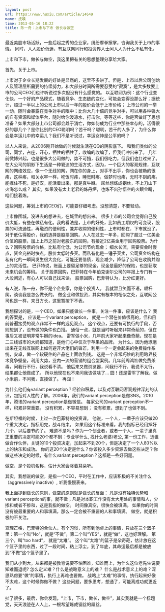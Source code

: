 ```yaml
---
layout: post
url: https://www.huxiu.com/article/14649
name: 虎嗅
time: 2013-05-16 18:22
title: 陈一舟：上市与下市 做长与做空
---
```

最近美股市场活跃，一些后起之秀的企业家，纷纷摩拳擦掌，咨询我关于上市的事情。 同时，人人股价低迷，有互联网同行和投资界人士问人人为什么不私有化。

上市和下市，做长与做空，我这里把有关的思想整理分享给大家。

首先，关于上市。

上市对于企业长期发展的好处是显然的，这里不多讲了。但是，上市以后公司创始人及管理层所需要的持续努力，和大部分时间所需要忍受的“寂寞”，是大多数要上市的公司CEO们也许听说过多次但没有什么感觉的。 以互联网为例：这个行业变化快，一个好的产品模式，随着竞争、生态链的变化，可能会变得没那么好；据统计，超过一半以上的公司上市以后一年的股价会低于上市价格； 上市公司的一举一动，随时会暴露在竞争对手的眼中；比你大几十倍的竞争对手，可以用各种强大的自有资源和媒体平台，随时给你泼凉水，打击你，等等这些，你是否做好了思想准备？如果大部分上市公司都会趋于消亡，你如何成为行业中那些幸存的，活得很好的那几个？是你比别的CEO聪明吗？苦干吗？聪明，苦干的人多了，为什么你会是幸运儿中的幸运儿？我们不是听说过，幸运女神是公平的吗？

以人人来说，从2006刚开始做的时候就生活在QQ的阴影底下。 和我们类似的公司，同学，占座，开心，牺牲的牺牲了，收编的收编了，但我们冲出来了。 几年前微博兴起，也是很多大公司做的，势不可挡，我们很吃力，但我们也扛过来了。 在大公司的阴影下生活是一种窘迫的生活方式，因为，一个巨大的客观规律，互联网的网络效应，像一个无线的网，网在你的身上，对手不出手，你也会被勒的很疼，这种疼，和关水牢一样，吃饭时疼，睡觉时疼，做梦时也疼，无时不刻的疼。能撑住不死，是好汉，能活着出来，那是真牛掰。 屌丝想炼成钢丝，不上刀山下火海怎么成？ 其实，如果没有太上老君的炼丹炉，也炼不出孙悟空的火眼金睛， 咱们接着炼。

这些问题，筹划上市的CEO们，可能要仔细考虑。没想清楚，不要轻动。

上市像围城，没进去的想进去，在城里的想出来。 很多上市的公司会觉得自己股价太低，有些在做私有化。我的看法是，上市的好处，比如员工期权的可变现，股票的可流通性，再融资的便利性，兼并收购的便利性，上市时都在，下市就没了。对于低估得股价，我的选择是股票回购。人人在过去一年多，回购了超过一亿美金价值的股票，加上上市之前对老股东的回购，有接近2亿美金用于回购股票。为什么？回购股票的价格，比私有化低，为公司节约现金； 细水长流，需要资金时慢点，资金充裕时快点，股价太低时多买。而私有化是一锤子买卖，公司资金结构在私有化的一瞬间发生很大变化，可能还要借债，现金减少，降低了公司在收购并购上的灵活性。 巴菲特说，账面上要留足够的现金，现金是最好的保险，也是获取未来机会的筹码。 关于股票回购，巴菲特在今年伯克谢尔公司的年报上专门有一大段阐述，有心人可以自己找来读。 股票回购，巴菲特认为，比分红更好。

有人说，陈一舟，你不是个企业家，你是个投资人。 我就暂且笑而不语，顺杆爬，谈谈我是怎么做长的。 做企业和做投资，其实有根本的相似之处，互联网公司也是一样，来日方长，这里暂按下不表。

我想探讨的是，一个CEO，如果只能做长一件事，关注一件事，应该是什么？ 我的答案是， 应该是一个variant perception， 就是一个潜在价值很高的，但和目前普遍接受的观点非常不一样的远见观点。 这个观点，还要有可执行的手段，否则想到了，没有做的条件也白搭。 通俗一点，就是当时听起来非常奇葩的，但在事后又被证明非常牛掰的idea。 雷军做小米，几年前大家听起来像奇葩，现在是二三线城市的大妈都知道，是他们心中仅次于苹果的品牌。 为什么，因为他琢磨出来在无线互联网上如何避开大佬们的锋芒，利用一个一定会起来的免费操作系统，安卓，做一个软硬件的产品在上面收到钱。 这是一个非常巧妙的利用跨界技术竞争壁垒，利用大势，业内一流的营销的组合型案例。几年前周鸿祎做免费杀毒，问我行不行，我说看不清。 他后来又做浏览器，问我行不行，我说不太行，结果都让他做成了。 所以他现在也不来问我该做啥了… 囧！还是雷军了解我，做小米前，不问我，直接做了。 再囧！

为什么他们有variant perception？经验和积累，以及对互联网客观规律深刻的认识，包括对人性的了解。2006年，我们的variant perception是做SNS。2010年，腾讯的variant perception是做微信。 每家公司的variant perception不一样，积累非常重要。 没有积累，不容易想到； 没有积累，想到了也做不到。

在斯坦福的时候，上过一次巴菲特的投资课。 他说，一个人，一辈子应该只做20个重大决定，指标用完，战斗结束。 如果用这个标准来看，我的指标已经用掉好几个，以后要节约了。 难道不是吗？作为一个创业者，或者一个人，一辈子里真正重要的决定可能20个都不到：专业学什么, 找什么老婆/老公, 第一份工作，选谁做合作伙伴，关键的10个投资决定，加起来不到20个，但是决定了一个人80%以上的快乐和成功。 你的这20个决定是什么？你该投入多少资源去做这些决定？你做这些决定的时候，有什么variant perception？这都是一些好问题。

做空，是个投机名称，估计大家会竖着耳朵听。

其实，我想说的做空，是指一个CEO，平时在工作中，应该积极的不关注什么（aggressively inactive）, 听我慢慢表来。

我上面提到做长的原则，做空的原则就是做长的反面： 凡是没有独特优势和variant perception的事，就不做；凡是对本职工作没有太大用处的事情和人，少掺和或者不掺和，这是我指的做空。 时间像真空，很快会被填满。 如果你的时间没有被最重要的人和事填满，那么一定会被不重要的人和事填满。 做空，就是积极的不关注。

查理芒格，巴菲特的合伙人，有个习惯，所有到他桌上的事情，只放在三个篮子里：第一个叫“No”，就是“不做”。第二个叫“YES”，就是“做”，这也好理解。 第三个，叫“too hard”， 就是“太难”。 这个叫“太难”的篮子是朵奇葩，估计放在这个篮子里的东西，过了一段时间，粘上浮尘，到了年底，其命运最后都是被放到“不做”这个篮子里了。

我们从小到大，从来都是被教育说要不怕困难，知难而上，为什么这位老先生说要知难而退呢? 怎么定义难？什么是战略意义上的难？ 什么是战术意义上的难？深思熟虑要“做”的事情，执行上再难也要做。 战略上“太难”的事情，执行起来好像不太难，这个时候你做不做？ 这些问题，要多思考，想通了，可能离成功就更近了。

扯了很多，最后，你会发现，“上市，下市，做长，做空”，其实我就是一个标题党，天天浪迹在人人上，一根希望炼成钢丝的屌丝。

